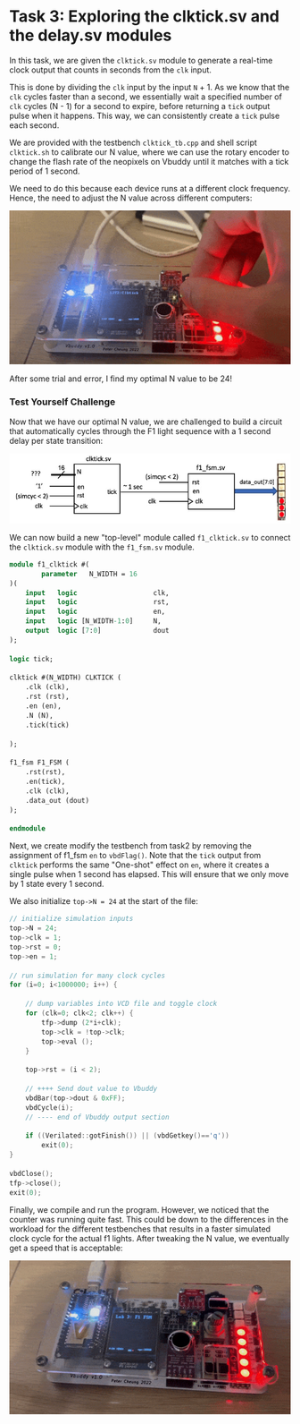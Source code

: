 # Task 3: Exploring the clktick.sv and the delay.sv modules

In this task, we are given the `clktick.sv` module to generate a real-time clock output that counts in seconds from the `clk` input.

This is done by dividing the `clk` input by the input `N` + 1. As we know that the `clk` cycles faster than a second, we essentially wait a specified number of `clk` cycles (N - 1) for a second to expire, before returning a `tick` output pulse when it happens. This way, we can consistently create a `tick` pulse each second.

We are provided with the testbench `clktick_tb.cpp` and shell script `clktick.sh` to calibrate our N value, where we can use the rotary encoder to change the flash rate of the neopixels on Vbuddy until it matches with a tick period of 1 second.

We need to do this because each device runs at a different clock frequency. Hence, the need to adjust the N value across different computers:

![flashing](../images/flashing.gif)

After some trial and error, I find my optimal N value to be 24!

### Test Yourself Challenge

Now that we have our optimal N value, we are challenged to build a circuit that automatically cycles through the F1 light sequence with a 1 second delay per state transition:

![f1_fsm](../images/f1_sequence.jpg)

We can now build a new "top-level" module called `f1_clktick.sv` to connect the `clktick.sv` module with the `f1_fsm.sv` module.

```SystemVerilog
module f1_clktick #(
        parameter   N_WIDTH = 16
)(
    input   logic                   clk,
    input   logic                   rst,
    input   logic                   en,
    input   logic [N_WIDTH-1:0]     N,
    output  logic [7:0]             dout
);

logic tick;

clktick #(N_WIDTH) CLKTICK (
    .clk (clk),
    .rst (rst),
    .en (en),
    .N (N),
    .tick(tick)

);

f1_fsm F1_FSM (
    .rst(rst),
    .en(tick),
    .clk (clk),
    .data_out (dout)
);

endmodule
```

Next, we create modify the testbench from task2 by removing the assignment of f1_fsm `en` to `vbdFlag()`. Note that the `tick` output from `clktick` performs the same "One-shot" effect on `en`, where it creates a single pulse when 1 second has elapsed. This will ensure that we only move by 1 state every 1 second.

We also initialize `top->N = 24` at the start of the file:

```C++
// initialize simulation inputs
top->N = 24;
top->clk = 1;
top->rst = 0;
top->en = 1;

// run simulation for many clock cycles
for (i=0; i<1000000; i++) {

    // dump variables into VCD file and toggle clock
    for (clk=0; clk<2; clk++) {
        tfp->dump (2*i+clk);
        top->clk = !top->clk;
        top->eval ();
    }

    top->rst = (i < 2);
    
    // ++++ Send dout value to Vbuddy
    vbdBar(top->dout & 0xFF);
    vbdCycle(i);
    // ---- end of Vbuddy output section

    if ((Verilated::gotFinish()) || (vbdGetkey()=='q'))
        exit(0);
}

vbdClose();
tfp->close();
exit(0);
```
Finally, we compile and run the program. However, we noticed that the counter was running quite fast. This could be down to the differences in the workload for the different testbenches that results in a faster simulated clock cycle for the actual f1 lights. After tweaking the N value, we eventually get a speed that is acceptable:

![running_light](../images/running_light.gif)
